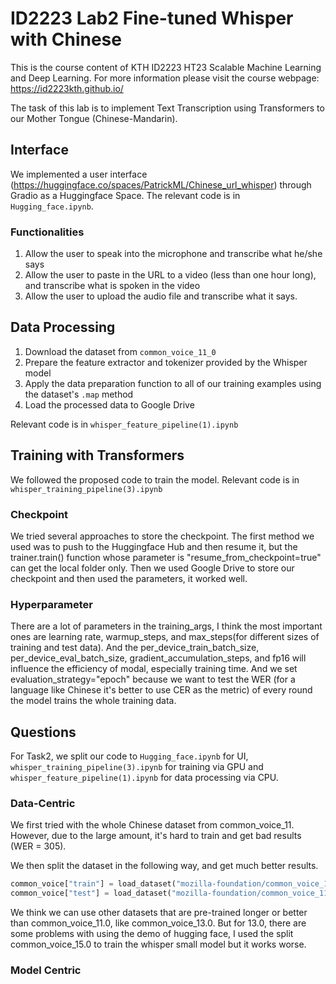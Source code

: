 # ID2223 Lab2 Fine-tuned Whisper with Chinese

This is the course content of KTH ID2223 HT23 Scalable Machine Learning and Deep Learning. For more information please visit the course webpage: https://id2223kth.github.io/

The task of this lab is to implement Text Transcription using Transformers to our Mother Tongue (Chinese-Mandarin).

## Interface
We implemented a user interface (https://huggingface.co/spaces/PatrickML/Chinese_url_whisper) through Gradio as a Huggingface Space. The relevant code is in `Hugging_face.ipynb`.
### Functionalities
1. Allow the user to speak into the microphone and transcribe what he/she says
2. Allow the user to paste in the URL to a video (less than one hour long), and transcribe what is spoken in the video
3. Allow the user to upload the audio file and transcribe what it says.

## Data Processing
1. Download the dataset from `common_voice_11_0`
2. Prepare the feature extractor and tokenizer provided by the Whisper model
3. Apply the data preparation function to all of our training examples using the dataset's `.map` method
4. Load the processed data to Google Drive

Relevant code is in `whisper_feature_pipeline(1).ipynb`

## Training with Transformers
We followed the proposed code to train the model. Relevant code is in `whisper_training_pipeline(3).ipynb`
### Checkpoint
We tried several approaches to store the checkpoint. The first method we used was to push to the Huggingface Hub and then resume it, but the trainer.train() function whose parameter is "resume_from_checkpoint=true" can get the local folder only. Then we used Google Drive to store our checkpoint and then used the parameters, it worked well.

### Hyperparameter
There are a lot of parameters in the training_args, I think the most important ones are learning rate, warmup_steps, and max_steps(for different sizes of training and test data). And the per_device_train_batch_size, per_device_eval_batch_size, gradient_accumulation_steps, and fp16 will influence the efficiency of modal, especially training time. And we set evaluation_strategy="epoch" because we want to test the WER (for a language like Chinese it's better to use CER as the metric) of every round the model trains the whole training data. 
## Questions
For Task2, we split our code to `Hugging_face.ipynb` for UI, `whisper_training_pipeline(3).ipynb` for training via GPU and `whisper_feature_pipeline(1).ipynb` for data processing via CPU. 

### Data-Centric
We first tried with the whole Chinese dataset from common_voice_11. However, due to the large amount, it's hard to train and get bad results (WER = 305).

We then split the dataset in the following way, and get much better results.
```python
common_voice["train"] = load_dataset("mozilla-foundation/common_voice_11_0", "zh-CN", split="train[:30%]+validation[:30%]", use_auth_token=True)
common_voice["test"] = load_dataset("mozilla-foundation/common_voice_11_0", "zh-CN", split="test[:40%]", use_auth_token=True)
```
We think we can use other datasets that are pre-trained longer or better than common_voice_11.0, like common_voice_13.0. But for 13.0, there are some problems with using the demo of hugging face, I used the split common_voice_15.0 to train the whisper small model but it works worse.
### Model Centric

